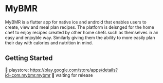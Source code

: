 # MyBMR

MyBMR is a flutter app for native ios and android that enables users to create, view and meal plan recipes. The platform is deisnged for the home chef to enjoy recipes created by other home chefs such as themselves in an easy and enjoyble way. Similarly giving them the ability to more easily plan their day with calories and nutrition in mind.

## Getting Started

🤖 playstore: https://play.google.com/store/apps/details?id=com.mybmr.mybmr
 waiting for release
